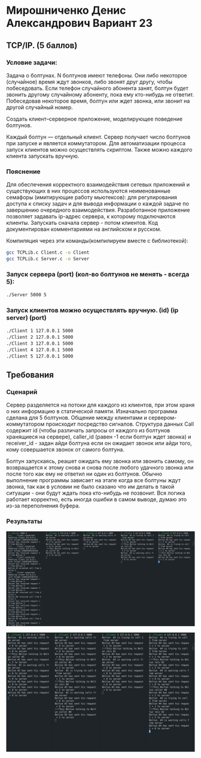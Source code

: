 # Мирошниченко Денис Александрович Вариант 23

## TCP/IP. (5 баллов)

### Условие задачи:

Задача о болтунах. N болтунов имеют телефоны. Они либо некоторое (случайное) время ждут звонков, либо звонят друг другу, чтобы побеседовать. Если телефон случайного абонента занят, болтун будет звонить другому случайному абоненту, пока ему кто-нибудь не ответит. Побеседовав некоторое время, болтун или ждет звонка, или звонит на другой случайный номер.

Создать клиент–серверное приложение, моделирующее поведение болтунов.

Каждый болтун — отдельный клиент. Сервер получает число болтунов при запуске и является коммутатором. Для автоматизации процесса запуск клиентов можно осуществлять скриптом. Также можно каждого клиента запускать вручную.

### Пояснение

Для обеспечения корректного взаимодействия сетевых приложений и существующих в них процессов используются неименованные семафоры (имитирующие работу мьютексов): для регулирования доступа к списку задач и для вывода информации о каждой задаче по завершению очередного взаимодействия.
Разработанное приложение позволяет задавать ip-адрес сервера, к которому подключаются клиенты. Запускать сначала сервер - потом клиентов.
Код документирован комментариями на английском и русском.

Компиляция через эти команды(компилируем вместе с библиотекой):

```sh
gcc TCPLib.c Client.c -o Client
gcc TCPLib.c Server.c -o Server
```

### Запуск сервера (port) (кол-во болтунов не менять - всегда 5):

```sh
./Server 5000 5
```

### Запуск клиентов можно осуществлять вручную. (id) (ip server) (port)

```sh
./Client 1 127.0.0.1 5000
./Client 2 127.0.0.1 5000
./Client 3 127.0.0.1 5000
./Client 4 127.0.0.1 5000
./Client 5 127.0.0.1 5000
```

## Требования

### Cценарий

Сервер разделяется на потоки для каждого из клиентов, при этом храня о них информацию в статической памяти. Изначально программа сделана для 5 болтунов. Общение между клиентами и сервером-коммутатором происходит посредство сигналов. Структура данных Call содержит id (чтобы различать запросы от каждого из болтунов хранящиеся на сервере), caller_id (равен -1 если болтун ждет звонка) и receiver_id - задан айди болтуна если он ожидает звонок или айди того, кому совершается звонок от самого болтуна.

Болтун запускаясь, реашет ожидать ему звонка или звонить самому, он возвращается к этому снова и снова после любого удачного звонка или после того как ему не ответил ни один из болтунов. Обычно выполнение программы зависает на этапе когда все болтуны ждут звонка, так как в условии не было сказано что им делать в такой ситуации - они будут ждать пока кто-нибудь не позвонит.
Вся логика работает корректно, есть иногда ошибки в самом выводе, думаю это из-за переполнения буфера.

### Результаты

![1716281533138](images/readme/1716281533138.png)

![1716281562577](images/readme/1716281562577.png)
